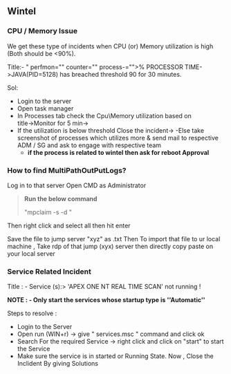 ## Wintel

###                   CPU / Memory Issue

We get these type of incidents when CPU (or) Memory utilization is high (Both should be <90%). 
 
Title:- " perfmon="" counter="" process-="">% PROCESSOR TIME->JAVA(PID=5128) has breached threshold 90 for 30 minutes. 
 
Sol: 
  - Login to the server
  - Open task manager
  - In Processes tab check the Cpu\Memory utilization based on title→Monitor for 5 min→
  - If the utilization is below threshold Close the incident→
   -Else take screenshot of processes which utilizes more & send mail to respective ADM / SG and ask to engage with respective team
    - **if the process is related to wintel then ask for reboot Approval**


###                      How to find MultiPathOutPutLogs?

Log in to that server 
Open CMD as Administrator 
> **Run the below command**
> 
> "mpclaim -s -d "

Then right click and select all then hit enter 

Save the file to jump server "xyz" as .txt
Then To import that file to ur local machine , Take rdp of that jump (xyx) server then directly copy paste on your local server 

###                                  Service Related Incident
 
Title : - Service (s):> 'APEX ONE NT REAL TIME SCAN' not running !
 
**NOTE : - Only start the services whose startup type is ''Automatic''**
 
Steps to resolve :
- Login to the Server 
- Open run (WIN+r) -> give " services.msc " command and click ok
- Search For the required Service -> right click and click on "start" to start the Service
- Make sure the service is in started or Running State.
Now ,
Close the Inclident By giving Solutions 

